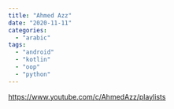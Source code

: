 ```yaml
---
title: "Ahmed Azz"
date: "2020-11-11"
categories: 
  - "arabic"
tags: 
  - "android"
  - "kotlin"
  - "oop"
  - "python"
---
```


https://www.youtube.com/c/AhmedAzz/playlists
